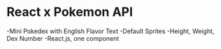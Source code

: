 # React x Pokemon API
-Mini Pokedex with English Flavor Text
-Default Sprites
-Height, Weight, Dex Number
-React.js, one component
